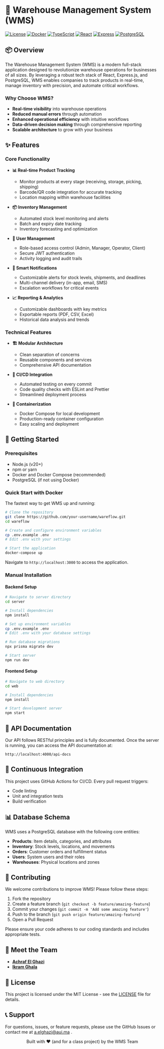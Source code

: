 # 🏢 Warehouse Management System (WMS)

[![License](https://img.shields.io/badge/license-MIT-blue.svg)](LICENSE)
[![Docker](https://img.shields.io/badge/docker-ready-brightgreen.svg)](https://www.docker.com/)
[![TypeScript](https://img.shields.io/badge/TypeScript-5.0-blue)](https://www.typescriptlang.org/)
[![React](https://img.shields.io/badge/React-18.0-blue)](https://reactjs.org/)
[![Express](https://img.shields.io/badge/Express-4.18-green)](https://expressjs.com/)
[![PostgreSQL](https://img.shields.io/badge/PostgreSQL-17-blue)](https://www.postgresql.org/)

## 📦 Overview

The Warehouse Management System (WMS) is a modern full-stack application designed to revolutionize warehouse operations for businesses of all sizes. By leveraging a robust tech stack of React, Express.js, and PostgreSQL, WMS enables companies to track products in real-time, manage inventory with precision, and automate critical workflows.


### Why Choose WMS?

- **Real-time visibility** into warehouse operations
- **Reduced manual errors** through automation
- **Enhanced operational efficiency** with intuitive workflows
- **Data-driven decision making** through comprehensive reporting
- **Scalable architecture** to grow with your business

## ✨ Features

### Core Functionality

- **📊 Real-time Product Tracking**
  - Monitor products at every stage (receiving, storage, picking, shipping)
  - Barcode/QR code integration for accurate tracking
  - Location mapping within warehouse facilities

- **📦 Inventory Management**
  - Automated stock level monitoring and alerts
  - Batch and expiry date tracking
  - Inventory forecasting and optimization

- **👤 User Management**
  - Role-based access control (Admin, Manager, Operator, Client)
  - Secure JWT authentication
  - Activity logging and audit trails

- **🔔 Smart Notifications**
  - Customizable alerts for stock levels, shipments, and deadlines
  - Multi-channel delivery (in-app, email, SMS)
  - Escalation workflows for critical events

- **📈 Reporting & Analytics**
  - Customizable dashboards with key metrics
  - Exportable reports (PDF, CSV, Excel)
  - Historical data analysis and trends

### Technical Features

- **🏗️ Modular Architecture**
  - Clean separation of concerns
  - Reusable components and services
  - Comprehensive API documentation

- **🔄 CI/CD Integration**
  - Automated testing on every commit
  - Code quality checks with ESLint and Prettier
  - Streamlined deployment process

- **🐳 Containerization**
  - Docker Compose for local development
  - Production-ready container configuration
  - Easy scaling and deployment

## 🚀 Getting Started

### Prerequisites

- Node.js (v20+)
- npm or yarn
- Docker and Docker Compose (recommended)
- PostgreSQL (if not using Docker)

### Quick Start with Docker

The fastest way to get WMS up and running:

```bash
# Clone the repository
git clone https://github.com/your-username/wareflow.git
cd wareflow

# Create and configure environment variables
cp .env.example .env
# Edit .env with your settings

# Start the application
docker-compose up
```

Navigate to `http://localhost:3000` to access the application.

### Manual Installation

#### Backend Setup

```bash
# Navigate to server directory
cd server

# Install dependencies
npm install

# Set up environment variables
cp .env.example .env
# Edit .env with your database settings

# Run database migrations
npx prisma migrate dev

# Start server
npm run dev
```

#### Frontend Setup

```bash
# Navigate to web directory
cd web

# Install dependencies
npm install

# Start development server
npm start
```

## 📝 API Documentation

Our API follows RESTful principles and is fully documented. Once the server is running, you can access the API documentation at:

```
http://localhost:4000/api-docs
```

## 🔄 Continuous Integration

This project uses GitHub Actions for CI/CD. Every pull request triggers:

- Code linting
- Unit and integration tests
- Build verification

## 📊 Database Schema

WMS uses a PostgreSQL database with the following core entities:

- **Products**: Item details, categories, and attributes
- **Inventory**: Stock levels, locations, and movements
- **Orders**: Customer orders and fulfillment status
- **Users**: System users and their roles
- **Warehouses**: Physical locations and zones

## 🤝 Contributing

We welcome contributions to improve WMS! Please follow these steps:

1. Fork the repository
2. Create a feature branch (`git checkout -b feature/amazing-feature`)
3. Commit your changes (`git commit -m 'Add some amazing feature'`)
4. Push to the branch (`git push origin feature/amazing-feature`)
5. Open a Pull Request

Please ensure your code adheres to our coding standards and includes appropriate tests.

## 👥 Meet the Team

- **[Achraf El Ghazi](https://github.com/achrafelghazi)**
- **[Ikram Ghala](https://github.com/ikram062)**

## 📄 License

This project is licensed under the MIT License - see the [LICENSE](LICENSE) file for details.

## 📞 Support

For questions, issues, or feature requests, please use the GitHub Issues or contact me at a.elghazi@aui.ma .

<p align="center">
  Built with ❤️ (and for a class project) by the WMS Team
</p>
